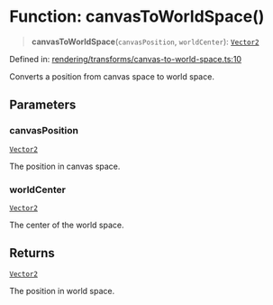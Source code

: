 # Function: canvasToWorldSpace()

> **canvasToWorldSpace**(`canvasPosition`, `worldCenter`): [`Vector2`](../classes/Vector2.md)

Defined in: [rendering/transforms/canvas-to-world-space.ts:10](https://github.com/Forge-Game-Engine/Forge/blob/6eae4e51dbdc502818b1c2f3a3ffce9e4a1fd125/src/rendering/transforms/canvas-to-world-space.ts#L10)

Converts a position from canvas space to world space.

## Parameters

### canvasPosition

[`Vector2`](../classes/Vector2.md)

The position in canvas space.

### worldCenter

[`Vector2`](../classes/Vector2.md)

The center of the world space.

## Returns

[`Vector2`](../classes/Vector2.md)

The position in world space.

